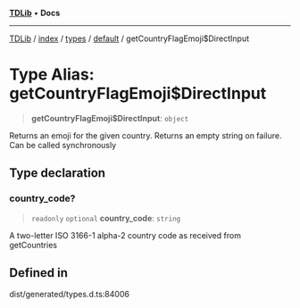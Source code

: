 [**TDLib**](../../../../../../README.md) • **Docs**

***

[TDLib](../../../../../../modules.md) / [index](../../../../../README.md) / [types](../../../README.md) / [default](../README.md) / getCountryFlagEmoji$DirectInput

# Type Alias: getCountryFlagEmoji$DirectInput

> **getCountryFlagEmoji$DirectInput**: `object`

Returns an emoji for the given country. Returns an empty string on failure. Can be called synchronously

## Type declaration

### country\_code?

> `readonly` `optional` **country\_code**: `string`

A two-letter ISO 3166-1 alpha-2 country code as received from getCountries

## Defined in

dist/generated/types.d.ts:84006

